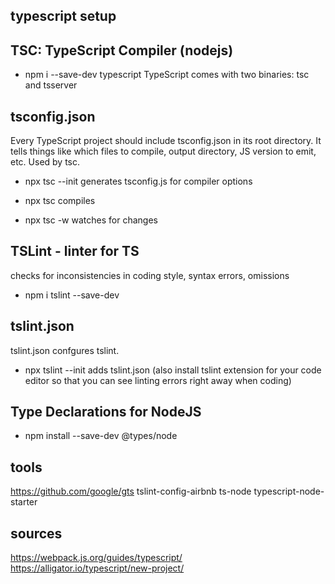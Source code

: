 ## typescript setup

## TSC: TypeScript Compiler (nodejs)
- npm i --save-dev typescript
TypeScript comes with two binaries: tsc and tsserver

## tsconfig.json
Every TypeScript project should include tsconfig.json in its root directory.
It tells things like which files to compile, output directory, JS version to emit, etc.
Used by tsc.

- npx tsc --init
generates tsconfig.js for compiler options

- npx tsc
compiles

- npx tsc -w
watches for changes


## TSLint - linter for TS
checks for inconsistencies in coding style, syntax errors, omissions
- npm i tslint --save-dev

## tslint.json
tslint.json confgures tslint.

- npx tslint --init
adds tslint.json
(also install tslint extension for your code editor so that you can see linting errors right away when coding)


## Type Declarations for NodeJS
- npm install --save-dev @types/node



## tools
https://github.com/google/gts
tslint-config-airbnb
ts-node
typescript-node-starter


## sources
https://webpack.js.org/guides/typescript/
https://alligator.io/typescript/new-project/



